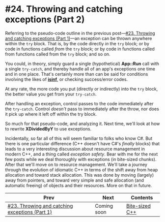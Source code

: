 # #24. Throwing and catching exceptions (Part 2)

Referring to the pseudo-code outline in the previous post&mdash;[#23. Throwing and catching exceptions (Part 1)](023.md)&mdash;an exception can be thrown anywhere within the `try` block. That is, by the code directly *in* the `try` block; or by code in functions called *from* the `try` block; or by code in functions called from functions called from the `try` block; and so on.

You could, in theory, simply guard a single (hypothetical) **App::Run** call with a single `try-catch`, and thereby handle all of an app's exceptions one time and in one place. That's certainly more than can be said for conditions involving the likes of [**isinf**](https://docs.microsoft.com/cpp/c-runtime-library/reference/isinf), or checking success/error codes.

At any rate, the more code you put (directly or indirectly) into the `try` block, the better value you get from your `try-catch`.

After handling an exception, control passes to the code immediately after the `try-catch`. Control *doesn't* pass to immediately after the throw, nor does it pick up where it left off within the try block.

So much for that pseudo-code, and analyzing it. Next time, we'll look at how to rewrite **XDividedByY** to use exceptions.

Incidentally, so far all of this will seem familiar to folks who know C#. But there is one particular difference (C++ doesn't have C#'s *finally* blocks) that leads to a very interesting discussion about resource management in modern C++, and a thing called *exception safety*. Bear with me for the next few posts while we deal thoroughly with exceptions (in bite-sized chunks). After that we'll move on to resource management. We'll take a journey through the evolution of idiomatic C++ in terms of the shift away from heap allocation and toward stack allocation. This was done by moving (largely) away from pointers, and toward very simple and safe allocation (and automatic freeing) of objects and their resources. More on that in future.

|Prev|Next|Contents|
|-|-|-|
|[#23. Throwing and catching exceptions (Part 1)](023.md)|Coming soon|[Bite-sized C++](../README.md)|
